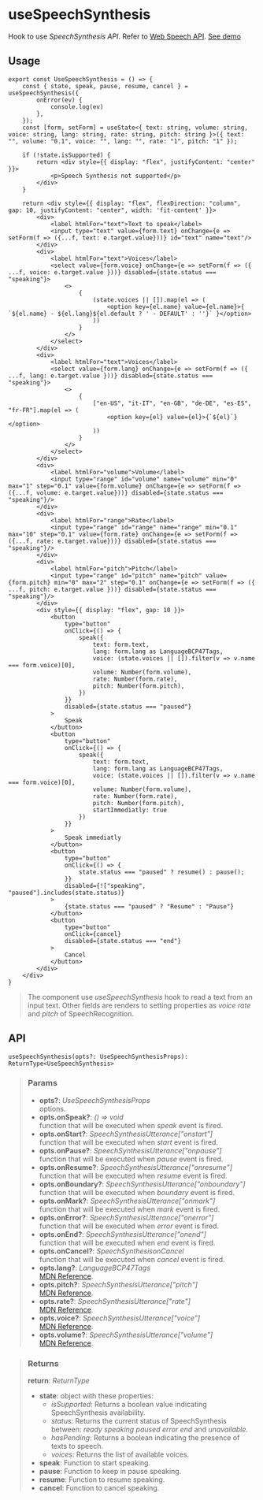 # useSpeechSynthesis
Hook to use _SpeechSynthesis API_. Refer to [Web Speech API](https://developer.mozilla.org/en-US/docs/Web/API/SpeechSynthesis). [See demo](https://ndriadev.github.io/react-tools/#/hooks/api-dom/useSpeechSynthesis)

## Usage

```tsx
export const UseSpeechSynthesis = () => {
	const { state, speak, pause, resume, cancel } = useSpeechSynthesis({
		onError(ev) {
			console.log(ev)
		},
	});
	const [form, setForm] = useState<{ text: string, volume: string, voice: string, lang: string, rate: string, pitch: string }>({ text: "", volume: "0.1", voice: "", lang: "", rate: "1", pitch: "1" });

	if (!state.isSupported) {
		return <div style={{ display: "flex", justifyContent: "center" }}>
			<p>Speech Synthesis not supported</p>
		</div>
	}

	return <div style={{ display: "flex", flexDirection: "column", gap: 10, justifyContent: "center", width: 'fit-content' }}>
		<div>
			<label htmlFor="text">Text to speak</label>
			<input type="text" value={form.text} onChange={e => setForm(f => ({...f, text: e.target.value}))} id="text" name="text"/>
		</div>
		<div>
			<label htmlFor="text">Voices</label>
			<select value={form.voice} onChange={e => setForm(f => ({ ...f, voice: e.target.value }))} disabled={state.status === "speaking"}>
				<>
					{
						(state.voices || []).map(el => (
							<option key={el.name} value={el.name}>{ `${el.name} - ${el.lang}${el.default ? ' - DEFAULT' : ''}` }</option>
						))
					}
				</>
			</select>
		</div>
		<div>
			<label htmlFor="text">Voices</label>
			<select value={form.lang} onChange={e => setForm(f => ({ ...f, lang: e.target.value }))} disabled={state.status === "speaking"}>
				<>
					{
						["en-US", "it-IT", "en-GB", "de-DE", "es-ES", "fr-FR"].map(el => (
							<option key={el} value={el}>{`${el}`}</option>
						))
					}
				</>
			</select>
		</div>
		<div>
			<label htmlFor="volume">Volume</label>
			<input type="range" id="volume" name="volume" min="0" max="1" step="0.1" value={form.volume} onChange={e => setForm(f => ({...f, volume: e.target.value}))} disabled={state.status === "speaking"}/>
		</div>
		<div>
			<label htmlFor="range">Rate</label>
			<input type="range" id="range" name="range" min="0.1" max="10" step="0.1" value={form.rate} onChange={e => setForm(f => ({...f, rate: e.target.value}))} disabled={state.status === "speaking"}/>
		</div>
		<div>
			<label htmlFor="pitch">Pitch</label>
			<input type="range" id="pitch" name="pitch" value={form.pitch} min="0" max="2" step="0.1" onChange={e => setForm(f => ({ ...f, pitch: e.target.value }))} disabled={state.status === "speaking"}/>
		</div>
		<div style={{ display: "flex", gap: 10 }}>
			<button
				type="button"
				onClick={() => {
					speak({
						text: form.text,
						lang: form.lang as LanguageBCP47Tags,
						voice: (state.voices || []).filter(v => v.name === form.voice)[0],
						volume: Number(form.volume),
						rate: Number(form.rate),
						pitch: Number(form.pitch),
					})
				}}
				disabled={state.status === "paused"}
			>
				Speak
			</button>
			<button
				type="button"
				onClick={() => {
					speak({
						text: form.text,
						lang: form.lang as LanguageBCP47Tags,
						voice: (state.voices || []).filter(v => v.name === form.voice)[0],
						volume: Number(form.volume),
						rate: Number(form.rate),
						pitch: Number(form.pitch),
						startImmediatly: true
					})
				}}
			>
				Speak immediatly
			</button>
			<button
				type="button"
				onClick={() => {
					state.status === "paused" ? resume() : pause();
				}}
				disabled={!["speaking", "paused"].includes(state.status)}
			>
				{state.status === "paused" ? "Resume" : "Pause"}
			</button>
			<button
				type="button"
				onClick={cancel}
				disabled={state.status === "end"}
			>
				Cancel
			</button>
		</div>
	</div>
}
```

> The component use _useSpeechSynthesis_ hook to read a text from an input text. Other fields are renders to setting properties as _voice_ _rate_ and _pitch_ of SpeechRecognition.


## API

```tsx
useSpeechSynthesis(opts?: UseSpeechSynthesisProps): ReturnType<UseSpeechSynthesis>
```


> ### Params
>
> - __opts?__: _UseSpeechSynthesisProps_  
options.
> - __opts.onSpeak?__: _() => void_  
function that will be executed when _speak_ event is fired.
> - __opts.onStart?__: _SpeechSynthesisUtterance["onstart"]_  
function that will be executed when _start_ event is fired.
> - __opts.onPause?__: _SpeechSynthesisUtterance["onpause"]_  
function that will be executed when _pause_ event is fired.
> - __opts.onResume?__: _SpeechSynthesisUtterance["onresume"]_  
function that will be executed when _resume_ event is fired.
> - __opts.onBoundary?__: _SpeechSynthesisUtterance["onboundary"]_  
function that will be executed when _boundary_ event is fired.
> - __opts.onMark?__: _SpeechSynthesisUtterance["onmark"]_  
function that will be executed when _mark_ event is fired.
> - __opts.onError?__: _SpeechSynthesisUtterance["onerror"]_  
function that will be executed when _error_ event is fired.
> - __opts.onEnd?__: _SpeechSynthesisUtterance["onend"]_  
function that will be executed when _end_ event is fired.
> - __opts.onCancel?__: _SpeechSynthesisonCancel_  
function that will be executed when _cancel_ event is fired.
> - __opts.lang?__: _LanguageBCP47Tags_  
[MDN Reference](https://developer.mozilla.org/docs/Web/API/SpeechSynthesisUtterance/lang).
> - __opts.pitch?__: _SpeechSynthesisUtterance["pitch"]_  
[MDN Reference](https://developer.mozilla.org/docs/Web/API/SpeechSynthesisUtterance/pitch).
> - __opts.rate?__: _SpeechSynthesisUtterance["rate"]_  
[MDN Reference](https://developer.mozilla.org/docs/Web/API/SpeechSynthesisUtterance/rate).
> - __opts.voice?__: _SpeechSynthesisUtterance["voice"]_  
[MDN Reference](https://developer.mozilla.org/docs/Web/API/SpeechSynthesisUtterance/voice).
> - __opts.volume?__: _SpeechSynthesisUtterance["volume"]_  
[MDN Reference](https://developer.mozilla.org/docs/Web/API/SpeechSynthesisUtterance/volume).
>



> ### Returns
>
> __return__:  _ReturnType<UseSpeechSynthesis>_  
> -  __state__: object with these properties:
> 		- _isSupported_: Returns a boolean value indicating SpeechSynthesis availability.
> 		- _status_: Returns the current status of SpeechSynthesis between: _ready_ _speaking_ _paused_ _error_ _end_ and _unavailable_.
> 		- _hasPending_: Returns a boolean indicating the presence of texts to speech.
> 		- _voices_: Returns the list of available voices.
> -  __speak__: Function to start speaking.
> -  __pause__: Function to keep in pause speaking.
> -  __resume__: Function to resume speaking.
> -  __cancel__: Function to cancel speaking.
>